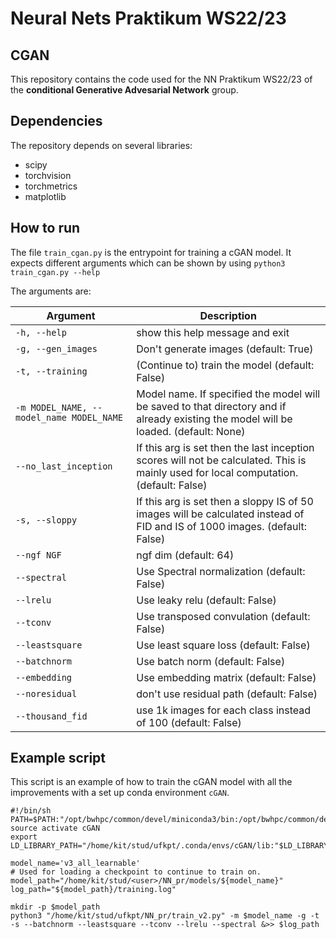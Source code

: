 # Neural Nets Praktikum WS22/23

## CGAN
This repository contains the code used for the NN Praktikum WS22/23 of the **conditional Generative Advesarial Network** group.

## Dependencies
The repository depends on several libraries:
- scipy
- torchvision
- torchmetrics
- matplotlib

## How to run
The file `train_cgan.py` is the entrypoint for training a cGAN model.
It expects different arguments which can be shown by using `python3 train_cgan.py --help`

The arguments are:

| Argument | Description |
| --- | --- |
| `-h, --help` | show this help message and exit |
| `-g, --gen_images` | Don't generate images (default: True) |
| `-t, --training` | (Continue to) train the model (default: False) |
| `-m MODEL_NAME, --model_name MODEL_NAME` | Model name. If specified the model will be saved to that directory and if already existing the model will be loaded. (default: None) |
| `--no_last_inception` | If this arg is set then the last inception scores will not be calculated. This is mainly used for local computation. (default: False) |
| `-s, --sloppy` | If this arg is set then a sloppy IS of 50 images will be calculated instead of FID and IS of 1000 images. (default: False) |
| `--ngf NGF` | ngf dim (default: 64) |
| `--spectral` | Use Spectral normalization (default: False) |
| `--lrelu` | Use leaky relu (default: False) |
| `--tconv` | Use transposed convulation (default: False) |
| `--leastsquare` | Use least square loss (default: False) |
| `--batchnorm` | Use batch norm (default: False) |
| `--embedding` | Use embedding matrix (default: False) |
| `--noresidual` | don't use residual path (default: False) |
| `--thousand_fid` | use 1k images for each class instead of 100 (default: False) |

## Example script
This script is an example of how to train the cGAN model with all the improvements with a set up conda environment `cGAN`.
```shell
#!/bin/sh
PATH=$PATH:"/opt/bwhpc/common/devel/miniconda3/bin:/opt/bwhpc/common/devel/miniconda3/condabin"
source activate cGAN 
export LD_LIBRARY_PATH="/home/kit/stud/ufkpt/.conda/envs/cGAN/lib:"$LD_LIBRARY_PATH

model_name='v3_all_learnable'
# Used for loading a checkpoint to continue to train on.
model_path="/home/kit/stud/<user>/NN_pr/models/${model_name}"
log_path="${model_path}/training.log"

mkdir -p $model_path
python3 "/home/kit/stud/ufkpt/NN_pr/train_v2.py" -m $model_name -g -t -s --batchnorm --leastsquare --tconv --lrelu --spectral &>> $log_path

```